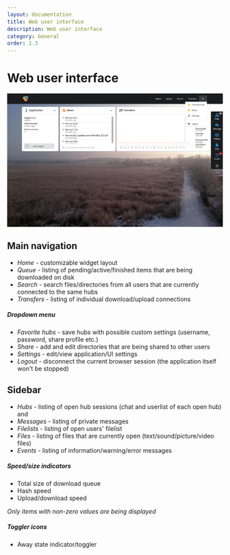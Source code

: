 ```yaml
---
layout: documentation
title: Web user interface
description: Web user interface
category: General
order: 1.3
---
```


# Web user interface

![Home-page](../../assets/ui.jpg "Web user interface")

## Main navigation

 - *Home* - customizable widget layout
 - *Queue* - listing of pending/active/finished items that are being downloaded on disk
 - *Search* - search files/directories from all users that are currently connected to the same hubs
 - *Transfers* - listing of individual download/upload connections

##### Dropdown menu

 - *Favorite hubs* - save hubs with possible custom settings (username, password, share profile etc.)
 - *Share* - add and edit directories that are being shared to other users
 - *Settings* - edit/view application/UI settings
 - *Logout* - disconnect the current browser session (the application itself won't be stopped)


## Sidebar

 - *Hubs* - listing of open hub sessions (chat and userlist of each open hub) and 
 - *Messages* - listing of private messages
 - *Filelists* - listing of open users' filelist
 - *Files* - listing of files that are currently open (text/sound/picture/video files)
 - *Events* - listing of information/warning/error messages

##### Speed/size indicators

- Total size of download queue
- Hash speed
- Upload/download speed

*Only items with non-zero values are being displayed*

##### Toggler icons

- Away state indicator/toggler
